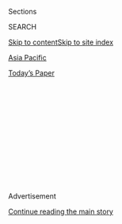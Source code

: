<div id="app">

<div>

<div>

<div>

<div class="NYTAppHideMasthead css-1q2w90k e1suatyy0">

<div class="section css-ui9rw0 e1suatyy2">

<div class="css-eph4ug er09x8g0">

<div class="css-6n7j50">

</div>

<span class="css-1dv1kvn">Sections</span>

<div class="css-10488qs">

<span class="css-1dv1kvn">SEARCH</span>

</div>

[Skip to content](#site-content)[Skip to site index](#site-index)

</div>

<div id="masthead-section-label" class="css-1wr3we4 eaxe0e00">

[Asia
Pacific](https://www.nytimes3xbfgragh.onion/section/world/asia)

</div>

<div class="css-10698na e1huz5gh0">

</div>

</div>

<div id="masthead-bar-one" class="section hasLinks css-15hmgas e1csuq9d3">

<div class="css-uqyvli e1csuq9d0">

</div>

<div class="css-1uqjmks e1csuq9d1">

</div>

<div class="css-9e9ivx">

[](https://myaccount.nytimes3xbfgragh.onion/auth/login?response_type=cookie&client_id=vi)

</div>

<div class="css-1bvtpon e1csuq9d2">

[Today’s
Paper](https://www.nytimes3xbfgragh.onion/section/todayspaper)

</div>

</div>

</div>

</div>

<div data-aria-hidden="false">

<div id="site-content" data-role="main">

<div>

<div class="css-1aor85t" style="opacity:0.000000001;z-index:-1;visibility:hidden">

<div class="css-1hqnpie">

<div class="css-epjblv">

<span class="css-17xtcya">[Asia
Pacific](/section/world/asia)</span><span class="css-x15j1o">|</span><span class="css-fwqvlz">Beijing’s
Tightrope: Stand Tough, but Avoid a Full Rupture With the
U.S.</span>

</div>

<div class="css-k008qs">

<div class="css-1iwv8en">

<span class="css-18z7m18"></span>

<div>

</div>

</div>

<span class="css-1n6z4y"></span>

<div class="css-1705lsu">

<div class="css-4xjgmj">

<div class="css-4skfbu" data-role="toolbar" data-aria-label="Social Media Share buttons, Save button, and Comments Panel with current comment count" data-testid="share-tools">

  - 
  - 
  - 
  - 
    
    <div class="css-6n7j50">
    
    </div>

  - 

</div>

</div>

</div>

</div>

</div>

</div>

<div id="NYT_TOP_BANNER_REGION" class="css-13pd83m">

</div>

<div id="top-wrapper" class="css-1sy8kpn">

<div id="top-slug" class="css-l9onyx">

Advertisement

</div>

[Continue reading the main
story](#after-top)

<div class="ad top-wrapper" style="text-align:center;height:100%;display:block;min-height:250px">

<div id="top" class="place-ad" data-position="top" data-size-key="top">

</div>

</div>

<div id="after-top">

</div>

</div>

<div>

<div id="sponsor-wrapper" class="css-1hyfx7x">

<div id="sponsor-slug" class="css-19vbshk">

Supported by

</div>

[Continue reading the main
story](#after-sponsor)

<div id="sponsor" class="ad sponsor-wrapper" style="text-align:center;height:100%;display:block">

</div>

<div id="after-sponsor">

</div>

</div>

<div class="css-186x18t">

</div>

<div class="css-1vkm6nb ehdk2mb0">

# Beijing’s Tightrope: Stand Tough, but Avoid a Full Rupture With the U.S.

</div>

After the closure of the Houston consulate and other actions, Chinese
officials are trying to respond without endangering the economy or
inviting further global isolation.

<div class="css-79elbk" data-testid="photoviewer-wrapper">

<div class="css-z3e15g" data-testid="photoviewer-wrapper-hidden">

</div>

<div class="css-1a48zt4 ehw59r15" data-testid="photoviewer-children">

![<span class="css-16f3y1r e13ogyst0" data-aria-hidden="true">A screen
showing China’s leader, Xi Jinping, in Beijing in May. Mr. Xi remains
the ultimate arbiter of the policy debate in Beijing, but has not spoken
out on the deterioration in relations with the United
States.</span><span class="css-cnj6d5 e1z0qqy90" itemprop="copyrightHolder"><span class="css-1ly73wi e1tej78p0">Credit...</span><span><span>Tingshu
Wang/Reuters</span></span></span>](https://static01.graylady3jvrrxbe.onion/images/2020/07/23/world/23china-retaliate01sub/merlin_172914465_1e785506-ed96-4d17-b243-5d45bbbde532-articleLarge.jpg?quality=75&auto=webp&disable=upscale)

</div>

</div>

<div class="css-18e8msd">

<div class="css-pdw9fk epjyd6m0">

<div class="css-1txwxcy ey68jwv0" data-aria-hidden="true">

[![Keith
Bradsher](https://static01.graylady3jvrrxbe.onion/images/2018/10/08/multimedia/author-keith-bradsher/author-keith-bradsher-thumbLarge.png
"Keith Bradsher")](https://www.nytimes3xbfgragh.onion/by/keith-bradsher)[![Steven
Lee
Myers](https://static01.graylady3jvrrxbe.onion/images/2018/10/15/multimedia/author-steven-lee-myers/author-steven-lee-myers-thumbLarge.png
"Steven Lee Myers")](https://www.nytimes3xbfgragh.onion/by/steven-lee-myers)

</div>

<div class="css-1baulvz">

By [<span class="css-1baulvz" itemprop="name">Keith
Bradsher</span>](https://www.nytimes3xbfgragh.onion/by/keith-bradsher)
and [<span class="css-1baulvz last-byline" itemprop="name">Steven Lee
Myers</span>](https://www.nytimes3xbfgragh.onion/by/steven-lee-myers)

</div>

</div>

  - 
    
    <div class="css-ld3wwf e16638kd2">
    
    Published July 23, 2020Updated July 24,
    2020
    
    </div>

  - 
    
    <div class="css-4xjgmj">
    
    <div class="css-pvvomx" data-role="toolbar" data-aria-label="Social Media Share buttons, Save button, and Comments Panel with current comment count" data-testid="share-tools">
    
      - 
      - 
      - 
      - 
        
        <div class="css-6n7j50">
        
        </div>
    
      - 
    
    </div>
    
    </div>

</div>

<div class="css-mdjrty">

[阅读简体中文版](https://cn.nytimes3xbfgragh.onion/china/20200724/us-china-consulate/ "Read in Simplified Chinese")[閱讀繁體中文版](https://cn.nytimes3xbfgragh.onion/china/20200724/us-china-consulate/zh-hant/ "Read in Traditional Chinese")

</div>

</div>

<div class="section meteredContent css-1r7ky0e" name="articleBody" itemprop="articleBody">

<div class="css-1fanzo5 StoryBodyCompanionColumn">

<div class="css-53u6y8">

BEIJING — Two weeks ago, China’s foreign minister, Wang Yi, pleaded with
the United States to step back [from the
brink](https://www.nytimes3xbfgragh.onion/2020/07/14/world/asia/cold-war-china-us.html)
and find ways to work together. Just days later, he complained to his
Russian counterpart that the United States had “lost its mind, morals
and credibility.”

The question now is what [China can do about
it](https://www.nytimes3xbfgragh.onion/2020/07/24/world/asia/china-us-consulate-chengdu.html).
The Trump administration’s broad assault on China has left its
leadership with few options that would not threaten a complete breach in
relations. If that happened, it could leave Beijing even more isolated
at a time when China is also [clashing with
India](https://www.nytimes3xbfgragh.onion/2020/06/17/world/asia/india-china-border-clashes.html),
Britain, Canada, Australia and many other countries. It could also hurt
the Chinese economy when it is already reeling from the coronavirus
pandemic and the global fallout.

The order on Tuesday to close the Chinese Consulate in Houston with only
72 hours’ notice was only the latest action by the administration that
has infuriated officials in China. In a matter of weeks, Beijing has
endured a stepped-up campaign against its 5G wireless technology,
sanctions against officials overseeing Hong Kong and the largely Muslim
region of Xinjiang, and now accusations that China has dispatched scores
of soldiers under cover to steal commercial, military and even medical
secrets.

A spokesman for China’s foreign ministry vowed again on Thursday that
the government would retaliate in kind to the closure. He dismissed the
administration’s accusations as “a malicious smearing.”

</div>

</div>

<div class="css-1fanzo5 StoryBodyCompanionColumn">

<div class="css-53u6y8">

On Friday, Beijing hit back, telling the United States it must[shut down
its consulate in
Chengdu,](https://www.nytimes3xbfgragh.onion/2020/07/24/world/asia/china-us-consulate-chengdu.html)
the westernmost of the five American consulates in mainland China.

The furor is inflaming anti-American sentiment in China and emboldening
more hawkish voices. Nationalists are calling for China to go further
than a measured tit-for-tat response and even consider shutting down the
American Consulate in Hong Kong.

“Let them sweat,” Hu Xijin, the editor of The Global Times, a
nationalist Communist Party newspaper, wrote of American diplomats in
the embassy and six consulates. He said the mission in Hong Kong was
“obviously” an intelligence center, while vastly exaggerating the size
of the staff.

He then referred to the frantic reaction to the closure at the Houston
consulate, where people could be seen in a courtyard burning documents
in metal bins. “Have each of their consulates make an emergency plan,
pack up all the files and prepare to burn.”

</div>

</div>

<div class="css-79elbk" data-testid="photoviewer-wrapper">

<div class="css-z3e15g" data-testid="photoviewer-wrapper-hidden">

</div>

<div class="css-1a48zt4 ehw59r15" data-testid="photoviewer-children">

![<span class="css-16f3y1r e13ogyst0" data-aria-hidden="true">The United
States has ordered China to close its consulate in
Houston.</span><span class="css-cnj6d5 e1z0qqy90" itemprop="copyrightHolder"><span class="css-1ly73wi e1tej78p0">Credit...</span><span>Go
Nakamura/Getty
Images</span></span>](https://static01.graylady3jvrrxbe.onion/images/2020/07/23/world/23china-retaliate05/merlin_174830739_070a2e47-7235-4e82-89f5-90862536586d-articleLarge.jpg?quality=75&auto=webp&disable=upscale)

</div>

</div>

<div class="css-1fanzo5 StoryBodyCompanionColumn">

<div class="css-53u6y8">

Behind the scenes, senior Chinese officials seem to have little desire
to escalate the tensions even further, concerned that any moves could
play into President Trump’s hands as he mounts his re-election campaign.
A highly visible showdown with China could distract Americans from Mr.
Trump’s botched response to the pandemic and allow him to campaign as a
leader who is defending his country against a foreign power.

</div>

</div>

<div class="css-1fanzo5 StoryBodyCompanionColumn">

<div class="css-53u6y8">

“This is a classic game, to find an external distraction and rouse the
people behind the president,” said Lau Siu-kai, a senior Beijing adviser
on Hong Kong issues.

At the same time, Beijing cannot afford to appear weak in the face of
the barrage of attacks from the United States. A rising sense of
national pride, instilled by the country’s schools and amplified by
state media, demands that Chinese leaders stand strong when challenged
from abroad.

“China needs to protect its own honor and sovereignty,” said Shen
Dingli, a professor of international relations at Fudan University in
Shanghai.

Wang Wenbin, the foreign ministry’s spokesman, made clear at the
ministry’s daily briefing on Thursday that Chinese officials were
acutely aware of their dilemma.

“We are not interested in interfering in the U.S. election; we also hope
that the U.S. side will not play the China card in the election,” he
said, while immediately cautioning the Trump administration as well. “We
advise the U.S. side not to make mistakes again and again, otherwise
China will certainly make a legitimate and necessary response.”

Rising tensions with Washington have laid bare divisions in Beijing over
how to respond to a confrontation that has become even broader and more
aggressive than Chinese officials expected only weeks ago.

</div>

</div>

<div class="css-1fanzo5 StoryBodyCompanionColumn">

<div class="css-53u6y8">

Secretary of State Mike Pompeo, delivering a speech Thursday at the
Richard Nixon Presidential Library in California, said the Trump
administration would persist in challenging China around the globe. He
did not mention any issues of common interest or grounds for
constructive engagement.

“General Secretary Xi Jinping is a true believer in a bankrupt
totalitarian ideology,” Mr. Pompeo said, referring to the Chinese
leader. He added, “I call on every leader of every nation to start by
doing what America has done — to simply insist on reciprocity, to insist
on transparency, and on accountability from the Chinese Communist
Party.”

</div>

</div>

<div>

</div>

<div class="css-1fanzo5 StoryBodyCompanionColumn">

<div class="css-53u6y8">

On one side are officials in the country’s security services and the
military who oppose any conciliatory stance that might be interpreted by
the United States as weakness, according to several people involved in
Chinese policymaking who spoke on the condition of anonymity, given the
diplomatic sensitivities. Other officials, generally those focused on
the economy, have sought a more measured response to the American
actions — keeping the trade truce intact, for example.

Even after the closing of the Houston consulate, China remains committed
to the so-called Phase 1 trade agreement with the United States signed
on Jan. 15, the people familiar with Chinese policymaking said.

If China wanted to hurt Mr. Trump in the election campaign, Beijing
could halt the large purchases of American food that it agreed to make
as part of the trade truce negotiated before the pandemic broke out.
That would penalize American farmers, who could prove an important
voting bloc in some states.

So far, China has kept buying large quantities of American corn, wheat,
sorghum and pork this summer, said Darin Friedrichs, an agricultural
commodities specialist in the Shanghai office of INTL FCStone, a large
Chicago trading firm. Less than two weeks ago, China made its largest
single purchase ever of American corn, just four days after another
major
transaction.

</div>

</div>

<div class="css-79elbk" data-testid="photoviewer-wrapper">

<div class="css-z3e15g" data-testid="photoviewer-wrapper-hidden">

</div>

<div class="css-1a48zt4 ehw59r15" data-testid="photoviewer-children">

<div class="css-1xdhyk6 erfvjey0">

<span class="css-1ly73wi e1tej78p0">Image</span>

<div class="css-zjzyr8">

<div data-testid="lazyimage-container" style="height:257.77777777777777px">

</div>

</div>

</div>

<span class="css-16f3y1r e13ogyst0" data-aria-hidden="true">The United
States and China signed a limited trade agreement in January. China is
said to remain committed to the
pact.</span><span class="css-cnj6d5 e1z0qqy90" itemprop="copyrightHolder"><span class="css-1ly73wi e1tej78p0">Credit...</span><span>Pete
Marovich for The New York Times</span></span>

</div>

</div>

<div class="css-1fanzo5 StoryBodyCompanionColumn">

<div class="css-53u6y8">

China’s leader, Xi Jinping, remains the ultimate arbiter of the policy
debate in Beijing, but has not spoken out on the deterioration in
relations. On Wednesday, when the closing of the consulate became
public, he toured distant Jilin Province, seemingly undisturbed by the
diplomatic confrontation. On Thursday, he visited the Air Force Aviation
University, talking instead about China’s national celebration of its
military in August.

“Beijing’s policy has always been adjusted by Xi himself,” said Wu
Qiang, an independent analyst in Beijing. “He steps on the gas himself
and then hits the brake himself.”

The Chinese appear to have been taken aback by the sharp deterioration
in relations. In a speech on July 9, the foreign minister, Wang Yi,
appeared to outline a path for stabilizing relations.

“President Xi Jinping has underlined on many occasions that we have a
thousand reasons to make the China-U.S. relationship a success, and none
whatsoever to wreck it,” he said. “As long as both sides have the
positive will to improve and grow this relationship, we will find ways
to steer this relationship out of the difficulties and bring it back to
the right track.”

Instead, the Chinese faced confrontation on a multitude of new fronts.
In the latest salvo over the consulate, the Trump administration accused
Chinese diplomats of aiding economic espionage and the attempted theft
of scientific research in numerous cases across the United States.

Chinese officials angrily denounced the closure of the consulate,
calling it a provocation that would further undermine already soured
relations. Cai Wei, China’s top diplomat in Houston, said the move
against the consulate, the first Beijing opened in the United States
after re-establishing ties in 1979, was “very damaging.”

</div>

</div>

<div class="css-1fanzo5 StoryBodyCompanionColumn">

<div class="css-53u6y8">

In previous tense moments, the two leaders, Mr. Trump and Mr. Xi,
sometimes smoothed over differences with a long phone call or a meeting.
It has happened in the past when trade fights boiled over, as well as
early in the coronavirus outbreak, when the rhetoric between both sides
intensified.

The tone now in Washington, though, has worsened. And Mr. Trump no
longer seems interested in defusing the crisis.

“Xi Jinping could take the initiative instead,” said Susan L. Shirk, the
chairwoman of the 21st Century China Center at the University of
California, San Diego. “Xi could also demonstrate China’s benign
intentions by inviting the U.S. to join with it in leading an
international effort to plan now for the testing, manufacture and fair
distribution of Covid vaccine.”

The tough policies and tougher rhetoric from Washington indicate that
the United States, not China, is setting the ever more confrontational
tone in the bilateral relationship. “I think originally you could have
faulted the Chinese for much of the imbalance,” said Orville Schell, the
director of the Center on U.S.-China Relations at the Asia Society, “but
now the U.S. doesn’t seem as ardent about leaving the door open for
remedy, as it is arching its back against China.”

Given the breadth of American actions and increasingly bipartisan
support, it is not clear that China can hope for an improvement even if
Mr. Trump’s challenger, Joseph R. Biden Jr., wins the election.

Mr. Schell noted that as vice president, Mr. Biden met with Mr. Xi
frequently, even traveling together.

“There’s a kind of symmetry there that he could use to recast the
relationship,” he said. “The real question is whether Xi can respond the
same way — whether giving a little to get a little is seen as weakness.”

</div>

</div>

<div class="css-1fanzo5 StoryBodyCompanionColumn">

<div class="css-53u6y8">

“I do think that Biden and his people are perfectly capable of working
out a new balance point,” he added. “I have much less confidence that
China will find that easy to do.”

Keith Bradsher reported from Beijing, and Steven Lee Myers from Seoul,
South Korea. Rick Gladstone contributed reporting from Eastham, Mass.,
and Edward Wong from Washington. Claire Fu and Coral Yang contributed
research.

</div>

</div>

<div>

</div>

</div>

<div>

</div>

<div>

</div>

<div>

</div>

<div>

<div id="bottom-wrapper" class="css-1ede5it">

<div id="bottom-slug" class="css-l9onyx">

Advertisement

</div>

[Continue reading the main
story](#after-bottom)

<div id="bottom" class="ad bottom-wrapper" style="text-align:center;height:100%;display:block;min-height:90px">

</div>

<div id="after-bottom">

</div>

</div>

</div>

</div>

</div>

## Site Index

<div>

</div>

## Site Information Navigation

  - [© <span>2020</span> <span>The New York Times
    Company</span>](https://help.nytimes3xbfgragh.onion/hc/en-us/articles/115014792127-Copyright-notice)

<!-- end list -->

  - [NYTCo](https://www.nytco.com/)
  - [Contact
    Us](https://help.nytimes3xbfgragh.onion/hc/en-us/articles/115015385887-Contact-Us)
  - [Work with us](https://www.nytco.com/careers/)
  - [Advertise](https://nytmediakit.com/)
  - [T Brand Studio](http://www.tbrandstudio.com/)
  - [Your Ad
    Choices](https://www.nytimes3xbfgragh.onion/privacy/cookie-policy#how-do-i-manage-trackers)
  - [Privacy](https://www.nytimes3xbfgragh.onion/privacy)
  - [Terms of
    Service](https://help.nytimes3xbfgragh.onion/hc/en-us/articles/115014893428-Terms-of-service)
  - [Terms of
    Sale](https://help.nytimes3xbfgragh.onion/hc/en-us/articles/115014893968-Terms-of-sale)
  - [Site
    Map](https://spiderbites.nytimes3xbfgragh.onion)
  - [Help](https://help.nytimes3xbfgragh.onion/hc/en-us)
  - [Subscriptions](https://www.nytimes3xbfgragh.onion/subscription?campaignId=37WXW)

</div>

</div>

</div>

</div>
